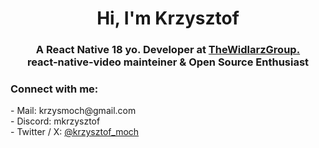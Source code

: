 <h1 align="center">Hi, I'm Krzysztof</h1>
<h3 align="center">A React Native 18 yo. Developer at <a href="https://thewidlarzgroup.com/">TheWidlarzGroup.</a> <br> react-native-video mainteiner & Open Source Enthusiast</h3>

<h3 align="left">Connect with me:</h3>
- Mail: krzysmoch@gmail.com <br>
- Discord: mkrzysztof <br>
- Twitter / X: <a href="https://twitter.com/krzysztof_moch">@krzysztof_moch</a>
